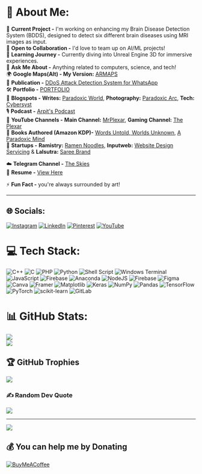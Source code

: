 # 💫 About Me:
🔭 **Current Project -** I'm working on enhancing my Brain Disease Detection System (BDDS), designed to detect six different brain diseases using MRI images as input.  
🤝 **Open to Collaboration -** I'd love to team up on AI/ML projects!  
🌱 **Learning Journey -** Currently diving into Unreal Engine 3D for immersive experiences.  
💬 **Ask Me About -** Anything related to computers, science, and tech!  
🌍 **Google Maps(Alt) - My Version:** [ARMAPS](https://armaps.pythonanywhere.com)  
📂 **Publication -** [DDoS Attack Detection System for WhatsApp](https://ijnrd.org/papers/IJNRD2306421.pdf)  
🛠️ **Portfolio -** [PORTFOLIO](https://mrplexar.pythonanywhere.com)  
📜 **Blogspots -**  **Writes:** [Paradoxic World](https://paradoxicworld.blogspot.com), **Photography:** [Paradoxic Arc](https://paradoxicarc.blogspot.com), **Tech:** [Cybersyst](https://cybersyst.blogspot.com)  
🎙️ **Podcast -** [Arpit's Podcast](https://spoti.fi/3WnUHOg)  
🎥 **YouTube Channels -**  **Main Channel:** [MrPlexar](https://www.youtube.com/@mrplexar), **Gaming Channel:** [The Plexar](https://www.youtube.com/@theplexar2383)  
📖 **Books Authored (Amazon KDP)-** [Words Untold, Worlds Unknown](https://amzn.in/d/0ax8z8RK), [A Paradoxic Mind](https://a.co/d/b1xIwSh)  
🚀 **Startups -**  **Ramistry:** [Ramen Noodles](https://www.instagram.com/ramen.chemistry/), **Inputweb:** [Website Design Servicing](https://www.instagram.com/inputweb/) & **Lalsutra:** [Saree Brand](https://www.instagram.com/lalsutraofficial/)

☁️ **Telegram Channel -** [The Skies](https://t.me/theskis)  
💼 **Resume -** [View Here](https://drive.google.com/file/d/1hFwArvkPb04sPquIpmaL9BFpZCPBx-B7/view?usp=sharing)  

⚡ **Fun Fact -** you're always surrounded by art!

---


## 🌐 Socials:
[![Instagram](https://img.shields.io/badge/Instagram-%23E4405F.svg?logo=Instagram&logoColor=white)](https://instagram.com/paradoxic.ar) [![LinkedIn](https://img.shields.io/badge/LinkedIn-%230077B5.svg?logo=linkedin&logoColor=white)](https://linkedin.com/in/arpitramesan) [![Pinterest](https://img.shields.io/badge/Pinterest-%23E60023.svg?logo=Pinterest&logoColor=white)](https://pinterest.com/mrplexarishere) [![YouTube](https://img.shields.io/badge/YouTube-%23FF0000.svg?logo=YouTube&logoColor=white)](https://youtube.com/@mrplexar) 

# 💻 Tech Stack:
![C++](https://img.shields.io/badge/c++-%2300599C.svg?style=for-the-badge&logo=c%2B%2B&logoColor=white) ![C](https://img.shields.io/badge/c-%2300599C.svg?style=for-the-badge&logo=c&logoColor=white) ![PHP](https://img.shields.io/badge/php-%23777BB4.svg?style=for-the-badge&logo=php&logoColor=white) ![Python](https://img.shields.io/badge/python-3670A0?style=for-the-badge&logo=python&logoColor=ffdd54) ![Shell Script](https://img.shields.io/badge/shell_script-%23121011.svg?style=for-the-badge&logo=gnu-bash&logoColor=white) ![Windows Terminal](https://img.shields.io/badge/Windows%20Terminal-%234D4D4D.svg?style=for-the-badge&logo=windows-terminal&logoColor=white) ![JavaScript](https://img.shields.io/badge/javascript-%23323330.svg?style=for-the-badge&logo=javascript&logoColor=%23F7DF1E) ![Firebase](https://img.shields.io/badge/firebase-%23039BE5.svg?style=for-the-badge&logo=firebase) ![Anaconda](https://img.shields.io/badge/Anaconda-%2344A833.svg?style=for-the-badge&logo=anaconda&logoColor=white) ![NodeJS](https://img.shields.io/badge/node.js-6DA55F?style=for-the-badge&logo=node.js&logoColor=white) ![Firebase](https://img.shields.io/badge/firebase-a08021?style=for-the-badge&logo=firebase&logoColor=ffcd34) ![Figma](https://img.shields.io/badge/figma-%23F24E1E.svg?style=for-the-badge&logo=figma&logoColor=white) ![Canva](https://img.shields.io/badge/Canva-%2300C4CC.svg?style=for-the-badge&logo=Canva&logoColor=white) ![Framer](https://img.shields.io/badge/Framer-black?style=for-the-badge&logo=framer&logoColor=blue) ![Matplotlib](https://img.shields.io/badge/Matplotlib-%23ffffff.svg?style=for-the-badge&logo=Matplotlib&logoColor=black) ![Keras](https://img.shields.io/badge/Keras-%23D00000.svg?style=for-the-badge&logo=Keras&logoColor=white) ![NumPy](https://img.shields.io/badge/numpy-%23013243.svg?style=for-the-badge&logo=numpy&logoColor=white) ![Pandas](https://img.shields.io/badge/pandas-%23150458.svg?style=for-the-badge&logo=pandas&logoColor=white) ![TensorFlow](https://img.shields.io/badge/TensorFlow-%23FF6F00.svg?style=for-the-badge&logo=TensorFlow&logoColor=white) ![PyTorch](https://img.shields.io/badge/PyTorch-%23EE4C2C.svg?style=for-the-badge&logo=PyTorch&logoColor=white) ![scikit-learn](https://img.shields.io/badge/scikit--learn-%23F7931E.svg?style=for-the-badge&logo=scikit-learn&logoColor=white) ![GitLab](https://img.shields.io/badge/gitlab-%23181717.svg?style=for-the-badge&logo=gitlab&logoColor=white)
# 📊 GitHub Stats:
![](https://github-readme-streak-stats.herokuapp.com/?user=arktrek&theme=dark&hide_border=false)<br/>
![](https://github-readme-stats.vercel.app/api/top-langs/?username=arktrek&theme=dark&hide_border=false&include_all_commits=true&count_private=false&layout=compact)

## 🏆 GitHub Trophies
![](https://github-profile-trophy.vercel.app/?username=arktrek&theme=radical&no-frame=false&no-bg=true&margin-w=4)

### ✍️ Random Dev Quote
![](https://quotes-github-readme.vercel.app/api?type=horizontal&theme=radical)

---
[![](https://visitcount.itsvg.in/api?id=arktrek&icon=0&color=0)](https://visitcount.itsvg.in)

  ## 💰 You can help me by Donating
  [![BuyMeACoffee](https://img.shields.io/badge/Buy%20Me%20a%20Coffee-ffdd00?style=for-the-badge&logo=buy-me-a-coffee&logoColor=black)](https://buymeacoffee.com/paradoxicar) 
